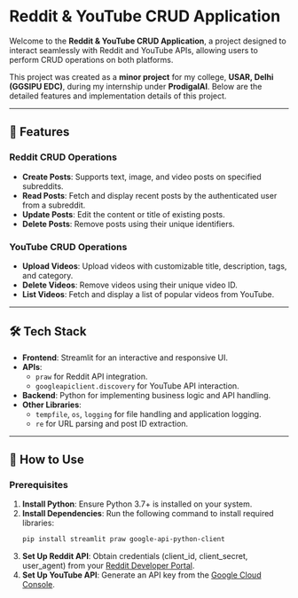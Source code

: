 # Reddit & YouTube CRUD Application

Welcome to the **Reddit & YouTube CRUD Application**, a project designed to interact seamlessly with Reddit and YouTube APIs, allowing users to perform CRUD operations on both platforms.

This project was created as a **minor project** for my college, **USAR, Delhi (GGSIPU EDC)**, during my internship under **ProdigalAI**. Below are the detailed features and implementation details of this project.

---

## 📌 Features

### Reddit CRUD Operations
- **Create Posts**: Supports text, image, and video posts on specified subreddits.
- **Read Posts**: Fetch and display recent posts by the authenticated user from a subreddit.
- **Update Posts**: Edit the content or title of existing posts.
- **Delete Posts**: Remove posts using their unique identifiers.

### YouTube CRUD Operations
- **Upload Videos**: Upload videos with customizable title, description, tags, and category.
- **Delete Videos**: Remove videos using their unique video ID.
- **List Videos**: Fetch and display a list of popular videos from YouTube.

---

## 🛠️ Tech Stack
- **Frontend**: Streamlit for an interactive and responsive UI.
- **APIs**:
  - `praw` for Reddit API integration.
  - `googleapiclient.discovery` for YouTube API interaction.
- **Backend**: Python for implementing business logic and API handling.
- **Other Libraries**: 
  - `tempfile`, `os`, `logging` for file handling and application logging.
  - `re` for URL parsing and post ID extraction.

---

## 🚀 How to Use

### Prerequisites
1. **Install Python**: Ensure Python 3.7+ is installed on your system.
2. **Install Dependencies**: Run the following command to install required libraries:
   ```bash
   pip install streamlit praw google-api-python-client
3. **Set Up Reddit API**: Obtain credentials (client_id, client_secret, user_agent) from your [Reddit Developer Portal](https://www.reddit.com/prefs/apps).
4. **Set Up YouTube API**: Generate an API key from the [Google Cloud Console](https://console.cloud.google.com/).
